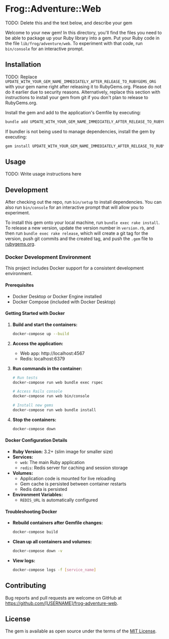 # Frog::Adventure::Web

TODO: Delete this and the text below, and describe your gem

Welcome to your new gem! In this directory, you'll find the files you need to be able to package up your Ruby library into a gem. Put your Ruby code in the file `lib/frog/adventure/web`. To experiment with that code, run `bin/console` for an interactive prompt.

## Installation

TODO: Replace `UPDATE_WITH_YOUR_GEM_NAME_IMMEDIATELY_AFTER_RELEASE_TO_RUBYGEMS_ORG` with your gem name right after releasing it to RubyGems.org. Please do not do it earlier due to security reasons. Alternatively, replace this section with instructions to install your gem from git if you don't plan to release to RubyGems.org.

Install the gem and add to the application's Gemfile by executing:

```bash
bundle add UPDATE_WITH_YOUR_GEM_NAME_IMMEDIATELY_AFTER_RELEASE_TO_RUBYGEMS_ORG
```

If bundler is not being used to manage dependencies, install the gem by executing:

```bash
gem install UPDATE_WITH_YOUR_GEM_NAME_IMMEDIATELY_AFTER_RELEASE_TO_RUBYGEMS_ORG
```

## Usage

TODO: Write usage instructions here

## Development

After checking out the repo, run `bin/setup` to install dependencies. You can also run `bin/console` for an interactive prompt that will allow you to experiment.

To install this gem onto your local machine, run `bundle exec rake install`. To release a new version, update the version number in `version.rb`, and then run `bundle exec rake release`, which will create a git tag for the version, push git commits and the created tag, and push the `.gem` file to [rubygems.org](https://rubygems.org).

### Docker Development Environment

This project includes Docker support for a consistent development environment.

#### Prerequisites
- Docker Desktop or Docker Engine installed
- Docker Compose (included with Docker Desktop)

#### Getting Started with Docker

1. **Build and start the containers:**
   ```bash
   docker-compose up --build
   ```

2. **Access the application:**
   - Web app: http://localhost:4567
   - Redis: localhost:6379

3. **Run commands in the container:**
   ```bash
   # Run tests
   docker-compose run web bundle exec rspec

   # Access Rails console
   docker-compose run web bin/console

   # Install new gems
   docker-compose run web bundle install
   ```

4. **Stop the containers:**
   ```bash
   docker-compose down
   ```

#### Docker Configuration Details

- **Ruby Version:** 3.2+ (slim image for smaller size)
- **Services:**
  - `web`: The main Ruby application
  - `redis`: Redis server for caching and session storage
- **Volumes:**
  - Application code is mounted for live reloading
  - Gem cache is persisted between container restarts
  - Redis data is persisted
- **Environment Variables:**
  - `REDIS_URL` is automatically configured

#### Troubleshooting Docker

- **Rebuild containers after Gemfile changes:**
  ```bash
  docker-compose build
  ```

- **Clean up all containers and volumes:**
  ```bash
  docker-compose down -v
  ```

- **View logs:**
  ```bash
  docker-compose logs -f [service_name]
  ```

## Contributing

Bug reports and pull requests are welcome on GitHub at https://github.com/[USERNAME]/frog-adventure-web.

## License

The gem is available as open source under the terms of the [MIT License](https://opensource.org/licenses/MIT).
